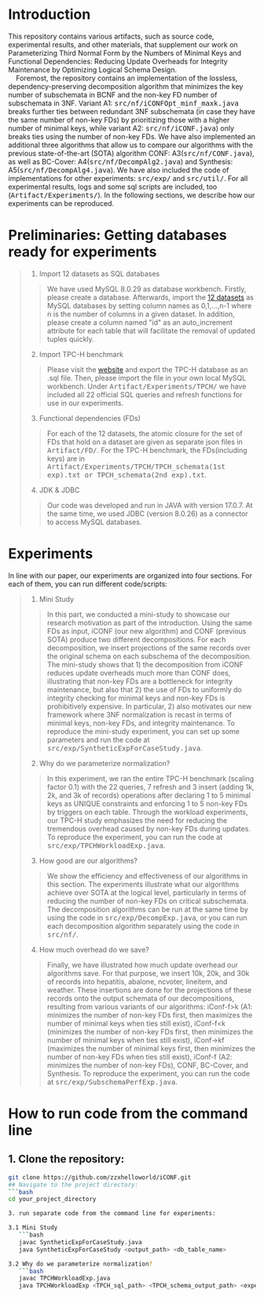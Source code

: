 # Introduction
This repository contains various artifacts, such as source code, experimental results, and other materials, that supplement our work on Parameterizing Third Normal Form by the Numbers of Minimal Keys and Functional Dependencies: Reducing Update Overheads for Integrity Maintenance by Optimizing Logical Schema Design.\
&nbsp;&nbsp;&nbsp;&nbsp;Foremost, the repository contains an implementation of the lossless, dependency-preserving decomposition algorithm that minimizes the key number of subschemata in BCNF and the non-key FD number of subschemata in 3NF. Variant A1: <kbd>src/nf/iCONFOpt_minf_maxk.java</kbd> breaks further ties between redundant 3NF subschemata (in case they have the same number of non-key FDs) by prioritizing those with a higher number of minimal keys, while variant A2: <kbd>src/nf/iCONF.java</kbd>) only breaks ties using the number of non-key FDs. We have also implemented an additional three algorithms that allow us to compare our algorithms with the previous state-of-the-art (SOTA) algorithm CONF: A3(<kbd>src/nf/CONF.java</kbd>), as well as BC-Cover: A4(<kbd>src/nf/DecompAlg2.java</kbd>) and Synthesis: A5(<kbd>src/nf/DecompAlg4.java</kbd>). We have also included the code of implementations for other experiments: <kbd>src/exp/</kbd> and <kbd>src/util/</kbd>. For all experimental results, logs and some sql scripts are included, too (<kbd>Artifact/Experiments/</kbd>). In the following sections, we describe how our experiments can be reproduced. 
# Preliminaries: Getting databases ready for experiments
> 1. Import 12 datasets as SQL databases
>> We have used MySQL 8.0.29 as database workbench. Firstly, please create a database. Afterwards, import the [12 datasets](https://hpi.de/naumann/projects/repeatability/data-profiling/fds.html) as MySQL databases by setting column names as 0,1,...,n-1 where n is the number of columns in a given dataset. In addition, please create a column named "id" as an auto_increment attribute for each table that will facilitate the removal of updated tuples quickly.
> 2. Import TPC-H benchmark
>> Please visit the [website](https://relational.fit.cvut.cz/dataset/TPCH) and export the TPC-H database as an .sql file. Then, please import the file in your own local MySQL workbench. Under <kbd>Artifact/Experiments/TPCH/</kbd> we have included all 22 official SQL queries and refresh functions for use in our experiments.
>3. Functional dependencies (FDs)
>> For each of the 12 datasets, the atomic closure for the set of FDs that hold on a dataset are given as separate json files in <kbd>Artifact/FD/</kbd>. For the TPC-H benchmark, the FDs(including keys) are in <kbd>Artifact/Experiments/TPCH/TPCH_schemata(1st exp).txt or TPCH_schemata(2nd exp).txt</kbd>.
>4. JDK & JDBC
>> Our code was developed and run in JAVA with version 17.0.7. At the same time, we used JDBC (version 8.0.26) as a connector to access MySQL databases.
# Experiments
In line with our paper, our experiments are organized into four sections. For each of them, you can run different code/scripts:
>1. Mini Study
>> In this part, we conducted a mini-study to showcase our research motivation as part of the introduction. Using the same FDs as input, iCONF (our new algorithm) and CONF (previous SOTA) produce two different decompositions. For each decomposition, we insert projections of the same records over the original schema on each subschema of the decomposition. The mini-study shows that 1) the decomposition from iCONF reduces update overheads much more than CONF does, illustrating that non-key FDs are a bottleneck for integrity maintenance, but also that 2) the use of FDs to uniformly do integrity checking for minimal keys and non-key FDs is prohibitively expensive. In particular, 2) also motivates our new framework where 3NF normalization is recast in terms of minimal keys, non-key FDs, and integrity maintenance. To reproduce the mini-study experiment, you can set up some parameters and run the code at <kbd>src/exp/SyntheticExpForCaseStudy.java</kbd>.
>2. Why do we parameterize normalization?
>> In this experiment, we ran the entire TPC-H benchmark (scaling factor 0.1) with the 22 queries, 7 refresh and 3 insert (adding 1k, 2k, and 3k of records) operations after declaring 1 to 5 minimal keys as UNIQUE constraints and enforcing 1 to 5 non-key FDs by triggers on each table. Through the workload experiments, our TPC-H study emphasizes the need for reducing the tremendous overhead caused by non-key FDs during updates. To reproduce the experiment, you can run the code at <kbd>src/exp/TPCHWorkloadExp.java</kbd>.
>3. How good are our algorithms?
>> We show the efficiency and effectiveness of our algorithms in this section. The experiments illustrate what our algorithms achieve over SOTA at the logical level, particularly in terms of reducing the number of non-key FDs on critical subschemata. The decomposition algorithms can be run at the same time by using the code in <kbd>src/exp/DecompExp.java</kbd>, or you can run each decomposition algorithm separately using the code in <kbd>src/nf/</kbd>.
>4. How much overhead do we save?
>> Finally, we have illustrated how much update overhead our algorithms save. For that purpose, we insert 10k, 20k, and 30k of records into hepatitis, abalone, ncvoter, lineitem, and weather. These insertions are done for the projections of these records onto the output schemata of our decompositions, resulting from various variants of our algorithms: iConf-f>k (A1: minimizes the number of non-key FDs first, then maximizes the number of minimal keys when ties still exist), iConf-f<k (minimizes the number of non-key FDs first, then minimizes the number of minimal keys when ties still exist), iConf->kf (maximizes the number of minimal keys first, then minimizes the number of non-key FDs when ties still exist), iConf-f (A2: minimizes the number of non-key FDs), CONF, BC-Cover, and Synthesis. To reproduce the experiment, you can run the code at <kbd>src/exp/SubschemaPerfExp.java</kbd>.
# How to run code from the command line
## 1. Clone the repository:
   ```bash
   git clone https://github.com/zzxhelloworld/iCONF.git
## Navigate to the project directory:
   ```bash
   cd your_project_directory
   
3. run separate code from the command line for experiments:
   
   3.1 Mini Study
      ```bash
      javac SyntheticExpForCaseStudy.java
      java SyntheticExpForCaseStudy <output_path> <db_table_name>

   3.2 Why do we parameterize normalization?
      ```bash
      javac TPCHWorkloadExp.java
      java TPCHWorkloadExp <TPCH_sql_path> <TPCH_schema_output_path> <experimental_results_output_path>

   


